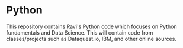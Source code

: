 # Python
This repository contains Ravi's Python code which focuses on Python fundamentals and Data Science. This will contain code from classes/projects such as Dataquest.io, IBM, and other online sources.
